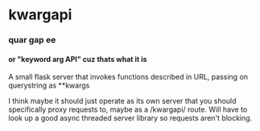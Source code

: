 # kwargapi
### quar gap ee
#### or "keyword arg API" cuz thats what it is

A small flask server that invokes functions described in URL, passing on querystring as **kwargs

I think maybe it should just operate as its own server that you should specifically proxy requests to, maybe as a /kwargapi/ route. Will have to look up a good async threaded server library so requests aren't blocking.

